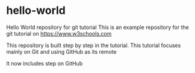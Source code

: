 # hello-world
Hello World repository for git tutorial 
This is an example repository for the git tutorial on https://www.w3schools.com

This repository is built step by step in the tutorial.
This tutorial focuses mainly on Git and using GitHub as its remote

It now includes step on GitHub

